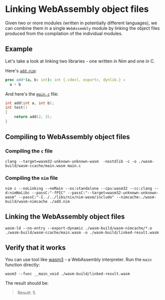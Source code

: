 # Linking **WebAssembly object** files

Given two or more modules (written in potentially different languages), we can combine them in a single `WebAssembly` module by linking the object files produced from the compilation of the individual modules.

## Example

Let's take a look at linking two libraries - one written in Nim and one in C.

Here's [`add.nim`](./add.nim):

```nim
proc add*(a, b: int): int {.cdecl, exportc, dynlib.} =
  a + b
```

And here's the [`main.c`](./main.c) file:

```c
int add(int a, int b);
int test()
{
	return add(2, 3);
}
```

## Compiling to **WebAssembly object** files

### Compiling the `c` file

```
clang --target=wasm32-unknown-unknown-wasm  -nostdlib -c -o ./wasm-build/wasm-ccache/main.wasm main.c
```

### Compiling the `nim` file

```
nim c --noLinking --noMain --os:standalone --cpu:wasm32 --cc:clang --d:nimNoLibc --passC:"-fPIC" --passC:"--target=wasm32-unknown-unknown-wasm" --passC:"-I../../libs/nix/nim-wasm/include" --nimcache:./wasm-build/wasm-nimcache ./add.nim
```

## Linking the **WebAssembly object** files

```
wasm-ld --no-entry --export-dynamic ./wasm-build/wasm-nimcache/*.o  ./wasm-build/wasm-ccache/main.wasm -o ./wasm-build/linked-result.wasm
```

## Verify that it works

You can use tool like [wasm3](https://github.com/wasm3/wasm3) - a WebAssembly interpreter.
Run the `main` function directly:

```
wasm3 --func __main_void ./wasm-build/linked-result.wasm
```

The result should be:

> Result: 5

